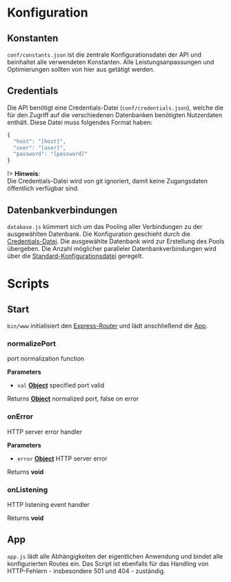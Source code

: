 # Konfiguration

## Konstanten

`conf/constants.json` ist die zentrale Konfigurationsdatei der API und beinhaltet alle verwendeten Konstanten. Alle Leistungsanpassungen und Optimierungen sollten von hier aus getätigt werden.

## Credentials

Die API benötigt eine Credentials-Datei (`conf/credentials.json`), welche die für den Zugriff auf die verschiedenen Datenbanken benötigten Nutzerdaten enthält. Diese Datei muss folgendes Format haben:
```javascript
{
  "host": "[host]",
  "user": "[user]",
  "password": "[password]"
}
```

!> __Hinweis__: <br> Die Credentials-Datei wird von git ignoriert, damit keine Zugangsdaten öffentlich verfügbar sind.

## Datenbankverbindungen

`database.js` kümmert sich um das Pooling aller Verbindungen zu der ausgewählten Datenbank. Die Konfiguration geschieht durch die [Credentials-Datei](#credentials). Die ausgewählte Datenbank wird zur Erstellung des Pools übergeben. Die Anzahl möglicher paralleler Datenbankverbindungen wird über die [Standard-Konfigurationsdatei](#konstanten) geregelt.

# Scripts

## Start

`bin/www` initialisiert den [Express-Router](https://expressjs.com/en/api.html#router) und lädt anschließend die [App](#app).


### normalizePort

port normalization function

**Parameters**

-   `val` **[Object](https://developer.mozilla.org/en-US/docs/Web/JavaScript/Reference/Global_Objects/Object)** specified port valid

Returns **[Object](https://developer.mozilla.org/en-US/docs/Web/JavaScript/Reference/Global_Objects/Object)** normalized port, false on error

### onError

HTTP server error handler

**Parameters**

-   `error` **[Object](https://developer.mozilla.org/en-US/docs/Web/JavaScript/Reference/Global_Objects/Object)** HTTP server error

Returns **void** 

### onListening

HTTP listening event handler

Returns **void**

## App

`app.js` lädt alle Abhängigkeiten der eigentlichen Anwendung und bindet alle konfigurierten Routes ein. Das Script ist ebenfalls für das Handling von HTTP-Fehlern - insbesondere 501 und 404 - zuständig.